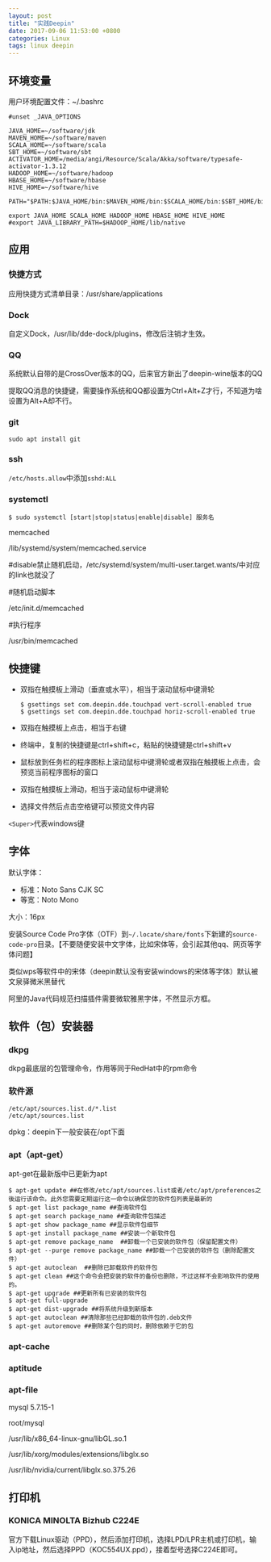 ```yaml
---
layout: post
title: "实践Deepin"
date: 2017-09-06 11:53:00 +0800
categories: Linux
tags: linux deepin
---
```




## 环境变量

用户环境配置文件：~/.bashrc

```shell
#unset _JAVA_OPTIONS

JAVA_HOME=~/software/jdk
MAVEN_HOME=~/software/maven
SCALA_HOME=~/software/scala
SBT_HOME=~/software/sbt
ACTIVATOR_HOME=/media/angi/Resource/Scala/Akka/software/typesafe-activator-1.3.12
HADOOP_HOME=~/software/hadoop
HBASE_HOME=~/software/hbase
HIVE_HOME=~/software/hive

PATH="$PATH:$JAVA_HOME/bin:$MAVEN_HOME/bin:$SCALA_HOME/bin:$SBT_HOME/bin:$ACTIVATOR_HOME/bin:$HADOOP_HOME/bin:$HADOOP_HOME/sbin:$HBASE_HOME/bin:$HIVE_HOME/bin"

export JAVA_HOME SCALA_HOME HADOOP_HOME HBASE_HOME HIVE_HOME
#export JAVA_LIBRARY_PATH=$HADOOP_HOME/lib/native
```

## 应用

### 快捷方式

应用快捷方式清单目录：/usr/share/applications

### Dock

自定义Dock，/usr/lib/dde-dock/plugins，修改后注销才生效。

### QQ

系统默认自带的是CrossOver版本的QQ，后来官方新出了deepin-wine版本的QQ

提取QQ消息的快捷键，需要操作系统和QQ都设置为Ctrl+Alt+Z才行，不知道为啥设置为Alt+A却不行。

### git
```shell
sudo apt install git
```

### ssh
`/etc/hosts.allow`中添加`sshd:ALL`

### systemctl

```shell
$ sudo systemctl [start|stop|status|enable|disable] 服务名
```

memcached

/lib/systemd/system/memcached.service

\#disable禁止随机启动，/etc/systemd/system/multi-user.target.wants/中对应的link也就没了

\#随机启动脚本

/etc/init.d/memcached

\#执行程序

/usr/bin/memcached

## 快捷键

* 双指在触摸板上滑动（垂直或水平），相当于滚动鼠标中键滑轮

  ```shell
  $ gsettings set com.deepin.dde.touchpad vert-scroll-enabled true
  $ gsettings set com.deepin.dde.touchpad horiz-scroll-enabled true
  ```

* 双指在触摸板上点击，相当于右键

* 终端中，复制的快捷键是ctrl+shift+c，粘贴的快捷键是ctrl+shift+v

* 鼠标放到任务栏的程序图标上滚动鼠标中键滑轮或者双指在触摸板上点击，会预览当前程序图标的窗口

* 双指在触摸板上滑动，相当于滚动鼠标中键滑轮

* 选择文件然后点击空格键可以预览文件内容

`<Super>`代表windows键

## 字体

默认字体：

* 标准：Noto Sans CJK SC
* 等宽：Noto Mono

大小：16px

安装Source Code Pro字体（OTF）到`~/.locate/share/fonts`下新建的`source-code-pro`目录。【不要随便安装中文字体，比如宋体等，会引起其他qq、网页等字体问题】

类似wps等软件中的宋体（deepin默认没有安装windows的宋体等字体）默认被文泉驿微米黑替代

阿里的Java代码规范扫描插件需要微软雅黑字体，不然显示方框。

## 软件（包）安装器

### dkpg

dkpg最底层的包管理命令，作用等同于RedHat中的rpm命令

### 软件源

```
/etc/apt/sources.list.d/*.list
/etc/apt/sources.list
```



dpkg：deepin下一般安装在/opt下面

### apt（apt-get）

apt-get在最新版中已更新为apt

```shell
$ apt-get update ##在修改/etc/apt/sources.list或者/etc/apt/preferences之後运行该命令。此外您需要定期运行这一命令以确保您的软件包列表是最新的
$ apt-get list package_name ##查询软件包
$ apt-get search package_name ##查询软件包描述
$ apt-get show package_name ##显示软件包细节
$ apt-get install package_name ##安装一个新软件包
$ apt-get remove package_name  ##卸载一个已安装的软件包（保留配置文件）
$ apt-get --purge remove package_name ##卸载一个已安装的软件包（删除配置文件）
$ apt-get autoclean  ##删除已卸载软件的软件包
$ apt-get clean ##这个命令会把安装的软件的备份也删除，不过这样不会影响软件的使用的。
$ apt-get upgrade ##更新所有已安装的软件包
$ apt-get full-upgrade
$ apt-get dist-upgrade ##将系统升级到新版本
$ apt-get autoclean ##清除那些已经卸载的软件包的.deb文件
$ apt-get autoremove ##删除某个包的同时，删除依赖于它的包
```



### apt-cache

### aptitude

### apt-file



mysql 5.7.15-1

root/mysql



/usr/lib/x86_64-linux-gnu/libGL.so.1



/usr/lib/xorg/modules/extensions/libglx.so

/usr/lib/nvidia/current/libglx.so.375.26



## 打印机

### KONICA MINOLTA Bizhub C224E

官方下载Linux驱动（PPD），然后添加打印机，选择LPD/LPR主机或打印机，输入ip地址，然后选择PPD（KOC554UX.ppd），接着型号选择C224E即可。
